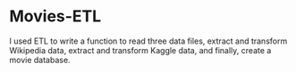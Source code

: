 # Movies-ETL
I used ETL to write a function to read three data files, extract and transform Wikipedia data, extract and transform Kaggle data, and finally, create a movie database.
